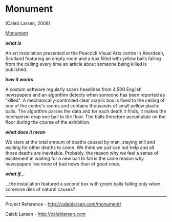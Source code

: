# Monument
(Caleb Larsen, 2008)

[Monument](http://i.imgur.com/wV2MAEq.jpg)

***what is***

An art installation presented at the Peacock Visual Arts centre in Aberdeen, Scotland featuring an empty room and a box filled with yellow balls falling from the ceiling every time an article about someone being killed is published. 

***how it works***

A costum software regularly scans headlines from 4.500 English newspapers and an algorithm detects when someone has been reported as "killed".
A mechanically-controlled clear acrylic box is fixed to the ceiling of one of the centre's rooms and contains thousands of small yellow plastic balls.
The algorithm parses the data and for each death it finds, it makes the mechanism drop one ball to the floor.
The balls therefore accumulate on the floor during the course of the exhibition.

***what does it mean***

We stare at the total amount of deaths caused by man, staying still and waiting for other deaths to come.
We think we just can not help and all those deaths are inevitable.
Probably, the reason why we feel a sense of excitement in waiting for a new ball to fall is the same reason why newspapers live more of bad news than of good ones. 

***what if...***

...the installation featured a second box with green balls falling only when someone dies of natural causes?

---

Project Reference - http://caleblarsen.com/monument/

Caleb Larsen - http://caleblarsen.com
